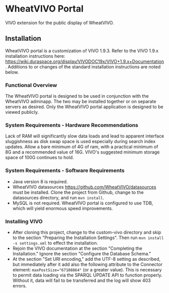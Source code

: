 # WheatVIVO Portal
VIVO extension for the public display of WheatVIVO.
## Installation
WheatVIVO portal is a customization of VIVO 1.9.3.  Refer to the VIVO 1.9.x installation instructions here: <https://wiki.duraspace.org/display/VIVODOC19x/VIVO+1.9.x+Documentation> .  Additions to or changes of the standard installation instructions are noted below.
### Functional Overview
The WheatVIVO portal is designed to be used in conjunction with the WheatVIVO adminapp.  The two may be installed together or on separate servers as desired.  Only the WheatVIVO portal application is designed to be viewed publicly.
### System Requirements - Hardware Recommendations
Lack of RAM will significantly slow data loads and lead to apparent interface sluggishness as disk swap space is used especially during search index updates.  Allow a bare minimum of 4G of ram, with a practical minimum of 8G and a recommended value of 16G.  VIVO's suggested minimum storage space of 100G continues to hold.
### System Requirements - Software Requirements
- Java version 8 is required.
- WheatVIVO datasources <https://github.com/WheatVIVO/datasources> must be installed.  Clone the project from Github, change to the datasources directory, and run `mvn install`.
- MySQL is not required.  WheatVIVO portal is configured to use TDB, which will yield enormous speed improvements.
### Installing VIVO
- After cloning this project, change to the custom-vivo directory and skip to the section "Preparing the Installation Settings".  Then run `mvn install -s settings.xml` to effect the installation.
- Rejoin the VIVO documentation at the section "Completing the Installation." Ignore the section "Configure the Database Schema."
- At the section "Set URI encoding," add the UTF-8 setting as described, but immediately after it add also the following attribute to the Connector element: `maxPostSize="67108864"` (or a greater value).  This is necessary to permit data loading via the SPARQL UPDATE API to function properly.  Without it, data will fail to be transferred and the log will show 403 errors.  
